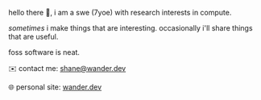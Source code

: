 hello there 👋, i am a swe (7yoe) with research interests in compute.

_sometimes_ i make things that are interesting. occasionally i'll share things that are useful. 

foss software is neat. 


✉️ contact me: [shane@wander.dev](mailto:shane@wander.dev)

🌐 personal site: [wander.dev](https://wander.dev)
